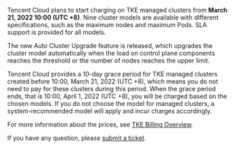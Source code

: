 Tencent Cloud plans to start charging on TKE managed clusters from **March 21, 2022 10:00 (UTC +8)**. Nine cluster models are available with different specifications, such as the maximum nodes and maximum Pods. SLA support is provided for all models. 

The new Auto Cluster Upgrade feature is released, which upgrades the cluster model automatically when the load on control plane components reaches the threshold or the number of nodes reaches the upper limit.

Tencent Cloud provides a 10-day grace period for TKE managed clusters created before 10:00, March 21, 2022 (UTC +8), which means you do not need to pay for these clusters during this period. When the grace period ends, that is 10:00, April 1, 2022 (UTC +8), you will be charged based on the chosen models. If you do not choose the model for managed clusters, a system-recommended model will apply and incur charges accordingly.

For more information about the prices, see [TKE Billing Overview](https://intl.cloud.tencent.com/document/product/457/45157).




If you have any question, please [submit a ticket](https://console.intl.cloud.tencent.com/workorder/category). 

